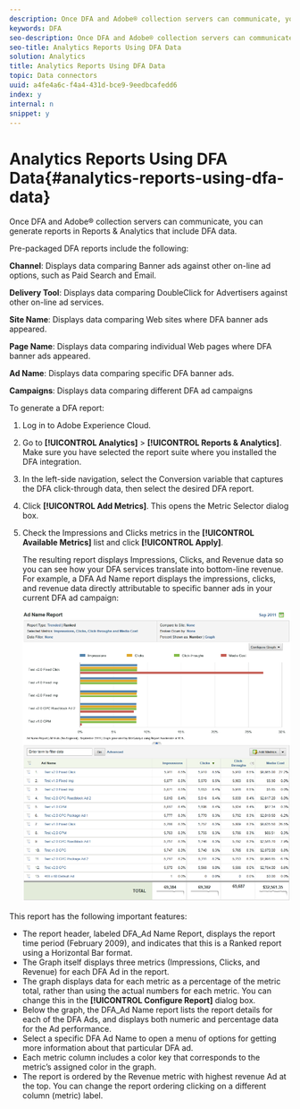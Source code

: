```yaml
---
description: Once DFA and Adobe® collection servers can communicate, you can generate reports in Reports & Analytics that include DFA data.
keywords: DFA
seo-description: Once DFA and Adobe® collection servers can communicate, you can generate reports in Reports & Analytics that include DFA data.
seo-title: Analytics Reports Using DFA Data
solution: Analytics
title: Analytics Reports Using DFA Data
topic: Data connectors
uuid: a4fe4a6c-f4a4-431d-bce9-9eedbcafedd6
index: y
internal: n
snippet: y
---
```


# Analytics Reports Using DFA Data{#analytics-reports-using-dfa-data}

Once DFA and Adobe® collection servers can communicate, you can generate reports in Reports & Analytics that include DFA data.

 Pre-packaged DFA reports include the following:

**Channel**: Displays data comparing Banner ads against other on-line ad options, such as Paid Search and Email.

**Delivery Tool**: Displays data comparing DoubleClick for Advertisers against other on-line ad services.

**Site Name**: Displays data comparing Web sites where DFA banner ads appeared.

**Page Name**: Displays data comparing individual Web pages where DFA banner ads appeared.

**Ad Name**: Displays data comparing specific DFA banner ads.

**Campaigns**: Displays data comparing different DFA ad campaigns

To generate a DFA report:

1. Log in to Adobe Experience Cloud. 
1. Go to **[!UICONTROL Analytics]** > **[!UICONTROL Reports & Analytics]**. Make sure you have selected the report suite where you installed the DFA integration. 

1. In the left-side navigation, select the Conversion variable that captures the DFA click-through data, then select the desired DFA report. 
1. Click **[!UICONTROL Add Metrics]**. This opens the Metric Selector dialog box. 
1. Check the Impressions and Clicks metrics in the **[!UICONTROL Available Metrics]** list and click **[!UICONTROL Apply]**.

   The resulting report displays Impressions, Clicks, and Revenue data so you can see how your DFA services translate into bottom-line revenue. 
   For example, a DFA Ad Name report displays the impressions, clicks, and revenue data directly attributable to specific banner ads in your current DFA ad campaign:

   ![](assets/DFA_ad_name_report-sc15.png)

This report has the following important features:

* The report header, labeled DFA_Ad Name Report, displays the report time period (February 2009), and indicates that this is a Ranked report using a Horizontal Bar format. 
* The Graph itself displays three metrics (Impressions, Clicks, and Revenue) for each DFA Ad in the report. 
* The graph displays data for each metric as a percentage of the metric total, rather than using the actual numbers for each metric. You can change this in the **[!UICONTROL Configure Report]** dialog box. 
* Below the graph, the DFA_Ad Name report lists the report details for each of the DFA Ads, and displays both numeric and percentage data for the Ad performance. 
* Select a specific DFA Ad Name to open a menu of options for getting more information about that particular DFA ad. 
* Each metric column includes a color key that corresponds to the metric’s assigned color in the graph. 
* The report is ordered by the Revenue metric with highest revenue Ad at the top. You can change the report ordering clicking on a different column (metric) label.

